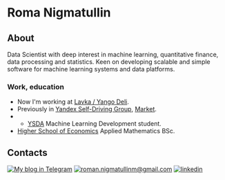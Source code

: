 # Roma Nigmatullin

## About

Data Scientist with deep interest in machine learning, quantitative finance, data processing and statistics.
Keen on developing scalable and simple software for machine learning systems and data platforms.

### Work, education
- Now I'm working at [Lavka / Yango Deli](https://deli.yango.com/).
- Previously in [Yandex Self-Driving Group](https://sdg.yandex.com/), [Market](https://market.yandex.ru/).
- - [YSDA](https://shad.yandex.ru) Machine Learning Development student.
- [Higher School of Economics](https://www.hse.ru/en/) Applied Mathematics BSc.

## Contacts

[![My blog in Telegram](https://img.shields.io/badge/-TG%20%E2%A0%80blog-39998e?&style=for-the-badge&logo=telegram&logoColor=white)](https://t.me/import_happiness)
[![roman.nigmatullinm@gmail.com](https://img.shields.io/badge/%E2%A0%80%E2%A0%80Email%E2%A0%80%20-%23E62B1E.svg?&style=for-the-badge&logo=mail.ru&logoColor=white&color=ffdc7c)](mailto:roman.nigmatullinm@gmail.com)
[![linkedin](https://img.shields.io/badge/linkedin%20-%230077B5.svg?&style=for-the-badge&logo=linkedin&logoColor=white&color=ffaa67)](https://www.linkedin.com/in/rmnigmatullin/)
